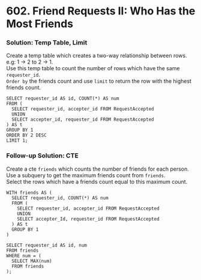 # 602. Friend Requests II: Who Has the Most Friends

### Solution: Temp Table, Limit
Create a temp table which creates a two-way relationship between rows. e.g: 1 -> 2 to 2 -> 1.  
Use this temp table to count the number of rows which have the same `requester_id`.  
`Order by` the friends count and use `limit` to return the row with the highest friends count.  

```
SELECT requester_id AS id, COUNT(*) AS num
FROM (
  SELECT requester_id, accepter_id FROM RequestAccepted
  UNION
  SELECT accepter_id, requester_id FROM RequestAccepted
) AS t
GROUP BY 1
ORDER BY 2 DESC
LIMIT 1;
```

### Follow-up Solution: CTE

Create a cte `friends` which counts the number of friends for each person.  
Use a subquery to get the maximum friends count from `friends`.  
Select the rows which have a friends count equal to this maximum count.  

```
WITH friends AS (
  SELECT requester_id, COUNT(*) AS num
  FROM (
    SELECT requester_id, accepter_id FROM RequestAccepted
    UNION
    SELECT accepter_Id, requester_id FROM RequestAccepted
  ) AS t
  GROUP BY 1
)

SELECT requester_id AS id, num
FROM friends
WHERE num = (
  SELECT MAX(num)
  FROM friends
);
```